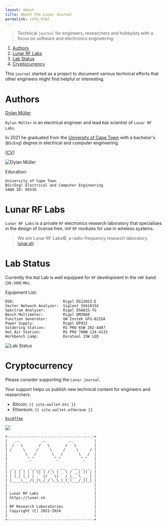 ```yaml
---
layout: about
title: About the Lunar Journal
permalink: /nfo.html
---
```


<meta name="robots" content="noindex">

> Technical `journal` for engineers, researchers and hobbyists with a focus on
> software and electronics engineering. 

1. [Authors](#authors)
2. [Lunar RF Labs](#lunar-rf-labs)
3. [Lab Status](#lab-status)
4. [Cryptocurrency](#cryptocurrency)

This `journal` started as a project to document various technical efforts that
other engineers might find helpful or interesting.

# Authors

[Dylan Müller](https://www.linkedin.com/in/dylanmuller/)

`Dylan Müller` is an electrical engineer and lead `R&D` scientist of `Lunar RF Labs`. 

In 2021 he graduated from the
[University of Cape Town](https://www.uct.ac.za/)
with a bachelor's (`BScEng`) degree in electrical and computer engineering.

[[CV](https://lunarjournal.github.io/data/CV.pdf)]

![Dylan Müller](https://lunarjournal.github.io/images/personal/me_bw.jpeg)

Education:

```
University of Cape Town
BSc(Eng) Electrical and Computer Engineering
SAQA ID: 66518
```

# Lunar RF Labs

`Lunar RF Labs` is a private `RF` electronics research laboratory that
specialises in the design of license free, `VHF` `RF` modules for use
in wireless systems. 

> We are Lunar RF Labs©, a radio-frequency research laboratory. <br>
[lunar.sh](https://lunar.sh)

# Lab Status

Currently the `R&D` Lab is well equipped for `RF` development in the `VHF` band (`30-300`) `MHz`.

Equipment List:

```
DSO:                      Rigol DS1202Z-E
Vector Network Analyzer:  Siglent SVA1015X
Spectrum Analyzer:        Rigol DSA815-TG
Bench Multimeter:         Rigol DM3068
Function Generator:       GW Instek GFG-8215A
Power Supply:             Rigol DP832
Soldering Station:        RS PRO 65W 202-4487
Hot Air Station:          RS PRO 700W 124-4133
Workbench Lamp:           Duratool 15W LED
```

![Lab Status](https://lunarjournal.github.io/images/personal/lab_latest.JPG)

# Cryptocurrency

Please consider supporting the `Lunar Journal`. 

Your support helps us publish new technical content for engineers and researchers.

* Bitcoin: `{{ site.wallet.btc }}`
* Ethereum: `{{ site.wallet.ethereum }}`

[`0xc0ffee`](https://buymeacoffee.com/lunarjournal)

![](https://github.com/lunarjournal/lunarjournal.github.io/blob/main/images/c0ffee.gif?raw=true)

```
+---------------------------------------+
|   .-.         .-.         .-.         |
|  /   \       /   \       /   \        |
| /     \     /     \     /     \     / |
|        \   /       \   /       \   /  |
|         "_"         "_"         "_"   |
|                                       |
|  _   _   _ _  _   _   ___   ___ _  _  |
| | | | | | | \| | /_\ | _ \ / __| || | |
| | |_| |_| | .` |/ _ \|   /_\__ \ __ | |
| |____\___/|_|\_/_/ \_\_|_(_)___/_||_| |
|                                       |
|                                       |
| Lunar RF Labs                         |
| https://lunar.sh                      |
|                                       |
| RF Research Laboratories              |
| Copyright (C) 2022-2024               |
|                                       |
+---------------------------------------+
```
